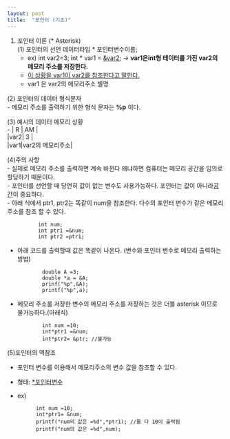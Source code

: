 ```yaml
---
layout: post
title:  "포인터 (기초)"
---
```

  
1. 포인터 이론 (* Asterisk)  
 (1) 포인터의 선언  데이터타입 * 포인터변수이름;  
    - ex) int var2=3; 
          int * var1 = <u>&var2</u>; -> 
          **var1은int형 테이터를 가진 var2의 메모리 주소를 저장한다.** 
    - <u>이 상황을 var1이 var2를 참조한다고 말한다.</u>  
    - var1 은 var2의 메모리주소 별명  
          
       
 (2) 포인터의 데이터 형식문자  
     - 메모리 주소를 출력하기 위한 형식 문자는 **%p** 이다.  
       
 (3) 예시의 데이터 메모리 상황  
     - | R  |      AM        |  
       |var2|       3        |  
       |var1|var2의 메모리주소|    
         
 (4)주의 사항  
    - 실제로 메모리 주소를 출력하면 계속 바뀐다 왜냐하면 컴퓨터는 메모리 공간을 임의로 할당하기 때문이다.  
    - 포인터를 선언할 때 당연히 값이 없는 변수도 사용가능하다. 포인터는 값이 아니라<u>공간</u>이 중요하다.   
    - 아래 식에서 ptr1, ptr2는 똑같이 num을 참조한다. 다수의 포인터 변수가 같은 메모리 주소를 참조 할 수 있다.
          
              int num;
              int ptr1 =&num;
              int ptr2 =ptr1;  
          
- 아래 코드를 출력할때 값은 똑같이 나온다. (변수와 포인터 변수로 메모리 출력하는 방법)
          
              double A =3;
              double *a = &A;
              prinf("%p",&A);
              printf("%p",a);    
              
- 메모리 주소를 저장한 변수의 메모리 주소를 저장하는 것은 더블 asterisk 이므로 불가능하다.(아래식)  
             
              int num =10;
              int*ptr1 =&num;
              int*ptr2= &ptr; //불가능    
           
(5)포인터의 역참조  
  - 포인터 변수를 이용해서 메모리주소의 변수 값을 참조할 수 있다.  
  - 형태: <u>*포인터변수</u>  
  - ex) 
          
              int num =10;
              int*ptr1= &num;              
              printf("num의 값은 =%d",*ptr1); //둘 다 10이 출력됨   
              printf("num의 값은 =%d",num);
              
             
